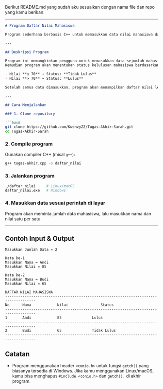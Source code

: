 Berikut README.md yang sudah aku sesuaikan dengan nama file dan repo yang kamu berikan:

---

````markdown
# Program Daftar Nilai Mahasiswa

Program sederhana berbasis C++ untuk memasukkan data nilai mahasiswa dan menentukan status kelulusan berdasarkan nilai yang diinput.

---

## Deskripsi Program

Program ini memungkinkan pengguna untuk memasukkan data sejumlah mahasiswa, termasuk nama dan nilai mereka.  
Kemudian program akan menentukan status kelulusan mahasiswa berdasarkan kriteria berikut:

- Nilai **≤ 70** → Status: **Tidak Lulus**
- Nilai **> 70** → Status: **Lulus**

Setelah semua data dimasukkan, program akan menampilkan daftar nilai lengkap dengan status masing-masing mahasiswa.

---

## Cara Menjalankan

### 1. Clone repository

```bash
git clone https://github.com/KwenzyZZ/Tugas-Akhir-Sarah.git
cd Tugas-Akhir-Sarah
````

### 2. Compile program

Gunakan compiler C++ (misal `g++`):

```bash
g++ tugas-akhir.cpp -o daftar_nilai
```

### 3. Jalankan program

```bash
./daftar_nilai     # Linux/macOS
daftar_nilai.exe   # Windows
```

### 4. Masukkan data sesuai perintah di layar

Program akan meminta jumlah data mahasiswa, lalu masukkan nama dan nilai satu per satu.

---

## Contoh Input & Output

```
Masukkan Jumlah Data = 2

Data ke-1
Masukkan Nama = Andi
Masukkan Nilai = 85

Data ke-2
Masukkan Nama = Budi
Masukkan Nilai = 65

DAFTAR NILAI MAHASISWA
------------------------------------------------------------------------------------
No		Nama			Nilai				Status   
------------------------------------------------------------------------------------
1		Andi			85				Lulus
------------------------------------------------------------------------------------
2		Budi			65				Tidak Lulus
------------------------------------------------------------------------------------
```



## Catatan

* Program menggunakan header `<conio.h>` untuk fungsi `getch()` yang biasanya tersedia di Windows.
  Jika kamu menggunakan Linux/macOS, kamu bisa menghapus `#include <conio.h>` dan `getch();` di akhir program.

